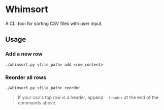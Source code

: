 # Whimsort

A CLI tool for sorting CSV files with user input.

## Usage

### Add a new row

```
./whimsort.py <file_path> add <row_content>
```

### Reorder all rows

```
./whimsort.py <file_path> reorder
```
> If your csv's top row is a header, append `--header` at the end of the commands above.
